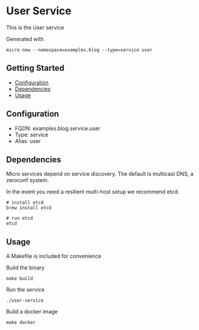 # User Service

This is the User service

Generated with

```
micro new --namespace=examples.blog --type=service user
```

## Getting Started

- [Configuration](#configuration)
- [Dependencies](#dependencies)
- [Usage](#usage)

## Configuration

- FQDN: examples.blog.service.user
- Type: service
- Alias: user

## Dependencies

Micro services depend on service discovery. The default is multicast DNS, a zeroconf system.

In the event you need a resilient multi-host setup we recommend etcd.

```
# install etcd
brew install etcd

# run etcd
etcd
```

## Usage

A Makefile is included for convenience

Build the binary

```
make build
```

Run the service
```
./user-service
```

Build a docker image
```
make docker
```
